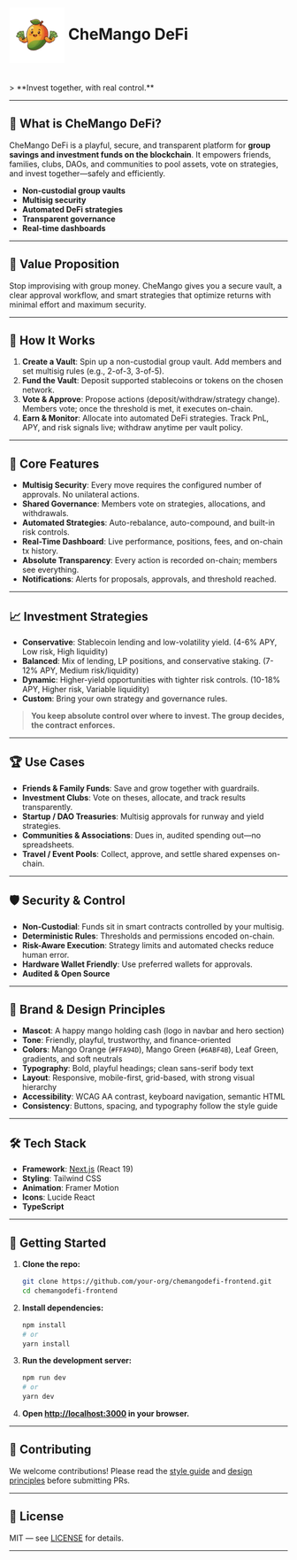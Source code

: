 # <img src="public/logo.png" alt="CheMango Logo" width="100" style="vertical-align:middle;"> CheMango DeFi

<br />
>
 **Invest together, with real control.**

---

## 🥭 What is CheMango DeFi?

CheMango DeFi is a playful, secure, and transparent platform for **group savings and investment funds on the blockchain**. It empowers friends, families, clubs, DAOs, and communities to pool assets, vote on strategies, and invest together—safely and efficiently.

- **Non-custodial group vaults**
- **Multisig security**
- **Automated DeFi strategies**
- **Transparent governance**
- **Real-time dashboards**

---

## 🌟 Value Proposition

Stop improvising with group money. CheMango gives you a secure vault, a clear approval workflow, and smart strategies that optimize returns with minimal effort and maximum security.

---

## 🚀 How It Works

1. **Create a Vault**: Spin up a non-custodial group vault. Add members and set multisig rules (e.g., 2-of-3, 3-of-5).
2. **Fund the Vault**: Deposit supported stablecoins or tokens on the chosen network.
3. **Vote & Approve**: Propose actions (deposit/withdraw/strategy change). Members vote; once the threshold is met, it executes on-chain.
4. **Earn & Monitor**: Allocate into automated DeFi strategies. Track PnL, APY, and risk signals live; withdraw anytime per vault policy.

---

## 🧩 Core Features

- **Multisig Security**: Every move requires the configured number of approvals. No unilateral actions.
- **Shared Governance**: Members vote on strategies, allocations, and withdrawals.
- **Automated Strategies**: Auto-rebalance, auto-compound, and built-in risk controls.
- **Real-Time Dashboard**: Live performance, positions, fees, and on-chain tx history.
- **Absolute Transparency**: Every action is recorded on-chain; members see everything.
- **Notifications**: Alerts for proposals, approvals, and threshold reached.

---

## 📈 Investment Strategies

- **Conservative**: Stablecoin lending and low-volatility yield. (4-6% APY, Low risk, High liquidity)
- **Balanced**: Mix of lending, LP positions, and conservative staking. (7-12% APY, Medium risk/liquidity)
- **Dynamic**: Higher-yield opportunities with tighter risk controls. (10-18% APY, Higher risk, Variable liquidity)
- **Custom**: Bring your own strategy and governance rules.

> **You keep absolute control over where to invest. The group decides, the contract enforces.**

---

## 🏆 Use Cases

- **Friends & Family Funds**: Save and grow together with guardrails.
- **Investment Clubs**: Vote on theses, allocate, and track results transparently.
- **Startup / DAO Treasuries**: Multisig approvals for runway and yield strategies.
- **Communities & Associations**: Dues in, audited spending out—no spreadsheets.
- **Travel / Event Pools**: Collect, approve, and settle shared expenses on-chain.

---

## 🛡️ Security & Control

- **Non-Custodial**: Funds sit in smart contracts controlled by your multisig.
- **Deterministic Rules**: Thresholds and permissions encoded on-chain.
- **Risk-Aware Execution**: Strategy limits and automated checks reduce human error.
- **Hardware Wallet Friendly**: Use preferred wallets for approvals.
- **Audited & Open Source**

---

## 🎨 Brand & Design Principles

- **Mascot**: A happy mango holding cash (logo in navbar and hero section)
- **Tone**: Friendly, playful, trustworthy, and finance-oriented
- **Colors**: Mango Orange (`#FFA94D`), Mango Green (`#6ABF4B`), Leaf Green, gradients, and soft neutrals
- **Typography**: Bold, playful headings; clean sans-serif body text
- **Layout**: Responsive, mobile-first, grid-based, with strong visual hierarchy
- **Accessibility**: WCAG AA contrast, keyboard navigation, semantic HTML
- **Consistency**: Buttons, spacing, and typography follow the style guide

---

## 🛠️ Tech Stack

- **Framework**: [Next.js](https://nextjs.org/) (React 19)
- **Styling**: Tailwind CSS
- **Animation**: Framer Motion
- **Icons**: Lucide React
- **TypeScript**

---

## 🏁 Getting Started

1. **Clone the repo:**

   ```bash
   git clone https://github.com/your-org/chemangodefi-frontend.git
   cd chemangodefi-frontend
   ```

2. **Install dependencies:**

   ```bash
   npm install
   # or
   yarn install
   ```

3. **Run the development server:**

   ```bash
   npm run dev
   # or
   yarn dev
   ```

4. **Open [http://localhost:3000](http://localhost:3000) in your browser.**

---

## 🤝 Contributing

We welcome contributions! Please read the [style guide](context/style-guide.md) and [design principles](context/design-principles.md) before submitting PRs.

---

## 📄 License

MIT — see [LICENSE](LICENSE) for details.

---
